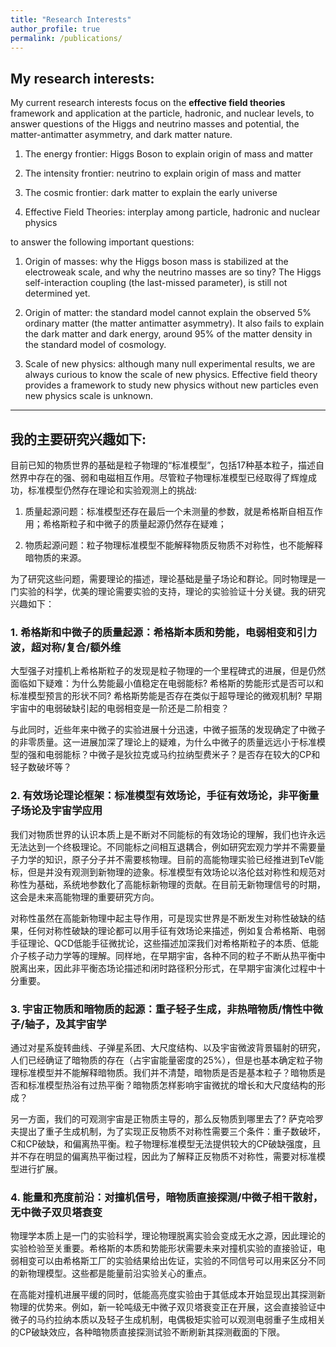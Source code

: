 ```yaml
---
title: "Research Interests"
author_profile: true
permalink: /publications/
---
```


## My research interests: 

My current research interests focus on the **effective field theories** framework and application at the particle, hadronic, and nuclear levels, to answer questions of the Higgs and neutrino masses and potential, the matter-antimatter asymmetry, and dark matter nature.

1. The energy frontier: Higgs Boson to explain origin of mass and matter

2. The intensity frontier: neutrino to explain origin of mass and matter

3. The cosmic frontier: dark matter to explain the early universe

4. Effective Field Theories: interplay among particle, hadronic and nuclear physics

to answer the following important questions:

1. Origin of masses: why the Higgs boson mass is stabilized at the electroweak scale, and why the neutrino masses are so tiny? The Higgs self-interaction coupling (the last-missed parameter), is still not determined yet. 

2. Origin of matter: the standard model cannot explain the observed 5% ordinary matter (the matter antimatter asymmetry). It also fails to explain the dark matter and dark energy, around 95% of the matter density in the standard model of cosmology.

3. Scale of new physics: although many null experimental results, we are always curious to know the scale of new physics. Effective field theory provides a framework to study new physics without new particles even new physics scale is unknown.





--------------------------------



## 我的主要研究兴趣如下:

目前已知的物质世界的基础是粒子物理的“标准模型”，包括17种基本粒子，描述自然界中存在的强、弱和电磁相互作用。尽管粒子物理标准模型已经取得了辉煌成功，标准模型仍然存在理论和实验观测上的挑战:

1. 质量起源问题：标准模型还存在最后一个未测量的参数，就是希格斯自相互作用；希格斯粒子和中微子的质量起源仍然存在疑难；

2. 物质起源问题：粒子物理标准模型不能解释物质反物质不对称性，也不能解释暗物质的来源。

为了研究这些问题，需要理论的描述，理论基础是量子场论和群论。同时物理是一门实验的科学，优美的理论需要实验的支持，理论的实验验证十分关键。我的研究兴趣如下：

### 1. 希格斯和中微子的质量起源：希格斯本质和势能，电弱相变和引力波，超对称/复合/额外维

大型强子对撞机上希格斯粒子的发现是粒子物理的一个里程碑式的进展，但是仍然面临如下疑难：为什么势能最小值稳定在电弱能标? 希格斯的势能形式是否可以和标准模型预言的形状不同?  希格斯势能是否存在类似于超导理论的微观机制?  早期宇宙中的电弱破缺引起的电弱相变是一阶还是二阶相变？

与此同时，近些年来中微子的实验进展十分迅速，中微子振荡的发现确定了中微子的非零质量。这一进展加深了理论上的疑难，为什么中微子的质量远远小于标准模型的强和电弱能标？中微子是狄拉克或马约拉纳型费米子？是否存在较大的CP和轻子数破坏等？

### 2. 有效场论理论框架：标准模型有效场论，手征有效场论，非平衡量子场论及宇宙学应用

我们对物质世界的认识本质上是不断对不同能标的有效场论的理解，我们也许永远无法达到一个终极理论。不同能标之间相互退耦合，例如研究宏观力学并不需要量子力学的知识，原子分子并不需要核物理。目前的高能物理实验已经推进到TeV能标，但是并没有观测到新物理的迹象。标准模型有效场论以洛伦兹对称性和规范对称性为基础，系统地参数化了高能标新物理的贡献。在目前无新物理信号的时期，这会是未来高能物理的重要研究方向。

对称性虽然在高能新物理中起主导作用，可是现实世界是不断发生对称性破缺的结果，任何对称性破缺的理论都可以用手征有效场论来描述，例如复合希格斯、电弱手征理论、QCD低能手征微扰论，这些描述加深我们对希格斯粒子的本质、低能介子核子动力学等的理解。同样地，在早期宇宙，各种不同的粒子不断从热平衡中脱离出来，因此非平衡态场论描述和闭时路径积分形式，在早期宇宙演化过程中十分重要。

### 3. 宇宙正物质和暗物质的起源：重子轻子生成，非热暗物质/惰性中微子/轴子，及其宇宙学

通过对星系旋转曲线、子弹星系团、大尺度结构、以及宇宙微波背景辐射的研究，人们已经确证了暗物质的存在（占宇宙能量密度的25%），但是也基本确定粒子物理标准模型并不能解释暗物质。我们并不清楚，暗物质是否是基本粒子？暗物质是否和标准模型热浴有过热平衡？暗物质怎样影响宇宙微扰的增长和大尺度结构的形成？

另一方面，我们的可观测宇宙是正物质主导的，那么反物质到哪里去了? 萨克哈罗夫提出了重子生成机制，为了实现正反物质不对称性需要三个条件：重子数破坏，C和CP破缺，和偏离热平衡。粒子物理标准模型无法提供较大的CP破缺强度，且并不存在明显的偏离热平衡过程，因此为了解释正反物质不对称性，需要对标准模型进行扩展。

### 4. 能量和亮度前沿：对撞机信号，暗物质直接探测/中微子相干散射，无中微子双贝塔衰变

物理学本质上是一门的实验科学，理论物理脱离实验会变成无水之源，因此理论的实验检验至关重要。希格斯的本质和势能形状需要未来对撞机实验的直接验证，电弱相变可以由希格斯工厂的实验结果给出佐证，实验的不同信号可以用来区分不同的新物理模型。这些都是能量前沿实验关心的重点。

在高能对撞机进展平缓的同时，低能高亮度实验由于其低成本开始显现出其探测新物理的优势来。例如，新一轮吨级无中微子双贝塔衰变正在开展，这会直接验证中微子的马约拉纳本质以及轻子生成机制，电偶极矩实验可以观测电弱重子生成相关的CP破缺效应，各种暗物质直接探测试验不断刷新其探测截面的下限。






<!--
### 1. 希格斯和中微子的质量起源：希格斯本质和势能，电弱相变和引力波，超对称/复合/额外维

大型强子对撞机（LHC）上希格斯粒子的发现是粒子物理的一个里程碑式的进展。目前，希格斯粒子的质量和性质，已经被测量到很高的精度且和标准模型的预言基本一致。但是，LHC还没有确定希格斯粒子的自相互作用，因此也就不能确定希格斯的势能形式。希格斯物理仍然面临如下疑难：为什么势能最小值稳定在电弱能标?  希格斯的势能形式是否可以和标准模型预言的形状不同?  希格斯势能是否存在类似于超导理论的微观机制?  早期宇宙中的电弱破缺引起的电弱相变是一阶还是二阶相变？

与此同时，近些年来中微子的实验进展十分迅速，中微子振荡的发现确定了中微子的非零质量，这是目前唯一可以确定的对标准模型的扩展。这一进展加深了理论上的疑难，为什么中微子的质量远远小于标准模型的强和电弱能标，中微子是狄拉克或马约拉纳型费米子，是否存在较大的CP和轻子数破坏等。

### 2. 有效场论理论框架：标准模型有效场论，手征有效场论，非平衡量子场论及宇宙学应用

我们对物质世界的认识本质上是不断对不同能标的有效场论的理解，我们也许永远无法达到一个终极理论。不同能标之间相互退耦合，例如研究宏观力学并不需要量子力学的知识，原子分子并不需要核物理。目前的高能物理实验已经推进到TeV能标，但是并没有观测到新物理的迹象。标准模型有效场论以洛伦兹对称性和规范对称性为基础，系统地参数化了高能标新物理的贡献。在目前无新物理信号的时期，这会是未来高能物理的重要研究方向。

对称性虽然在高能新物理中起主导作用，可是现实世界是不断发生对称性破缺的结果，任何对称性破缺的理论都可以用手征有效场论来描述，例如复合希格斯、电弱手征理论、QCD低能手征微扰论，这些描述加深我们对希格斯粒子的本质、低能介子核子动力学等的理解。同样地，在早期宇宙，各种不同的粒子不断从热平衡中脱离出来，因此非平衡态场论描述和闭时路径积分形式，在早期宇宙演化包括重子轻子生成，非热暗物质等过程中十分重要。

### 3. 宇宙正物质和暗物质的起源：重子轻子生成，非热暗物质/惰性中微子/轴子，及其宇宙学

通过对星系旋转曲线、子弹星系团、大尺度结构、以及宇宙微波背景辐射的研究，人们已经确证了暗物质的存在（占宇宙能量密度的25%），但是也基本确定粒子物理标准模型并不能解释暗物质。我们并不清楚，暗物质是否是基本粒子，暗物质是否和标准模型热浴有过热平衡，暗物质怎样影响宇宙微扰的增长和大尺度结构的形成？

另一方面，我们的可观测宇宙是正物质主导的，那么反物质到哪里去了? 萨克哈罗夫提出了重子生成机制，为了实现正反物质不对称性需要三个条件：重子数破坏，C和CP破缺，和偏离热平衡。粒子物理标准模型无法提供较大的CP破缺强度，且并不存在明显的偏离热平衡过程，因此为了解释正反物质不对称性，需要对标准模型进行扩展，希格斯粒子和中微子是解决重子生成问题的主流机制。

### 4. 能量和亮度前沿：对撞机信号，暗物质直接探测/中微子相干散射，无中微子双贝塔衰变

物理学本质上是一门的实验科学，理论物理脱离实验会变成无水之源，因此理论的实验检验至关重要。希格斯的本质和势能形状需要未来对撞机实验的直接验证，电弱相变可以由希格斯工厂的实验结果给出佐证，实验的不同信号可以用来区分不同的新物理模型。这些都是能量前沿实验关心的重点。

在高能对撞机进展平缓的同时，低能高亮度实验由于其低成本开始显现出其探测新物理的优势来。各种暗物质直接探测试验不断刷新其探测截面的下限，中微子相干散射作为背景的重要性凸显出来。新一轮吨级无中微子双贝塔衰变正在开展，这会直接验证中微子的马约拉纳本质以及轻子生成机制，电偶极矩实验可以观测电弱重子生成相关的CP破缺效应。
-->





<!--(1) Origin of Higgs mass and neutrino masses:

* nature of Higgs (elementary/composite), shape and origin of Higgs potential
* electroweak phase transition, its collider and gravitational wave signal
* model building: neutral naturalness/composite Higgs, susy/extra dimension


(2) Effective field theory framework:

* standard model effective field theory with Lorentz, gauge, BL, CP symmetries
* chiral effective field theories for composite Higgs, electroweak and QCD chiral Lagrangian
* quantum Boltzmann equation within non-equilibrium quantum field theory

(3) Origin of matter and dark matter:

* thermal and non-thermal dark matter: WIMP, sterile neutrino, axion, and superlight field
* cosmological implications on cosmological perturbation, large scale structure and halo
* electroweak baryogenesis and leptogenesis, baryon and lepton number and CP violation

(4) Energy and Intensity frontiers:

* collider phenomenology, novel observables, and model discriminations
* dark matter direct detection and coherent neutrino elastic scattering
* neutrinoless double bete decay and electric dipole moment experiments 

the standard model has become established as a well-tested physics theory.  

 everything in the universe is found to be made from a few basic building blocks called fundamental particles, governed by four fundamental forces.

is currently the best theory to describe the most basic building blocks of the universe. Over time and through many experiments, the Standard Model has become established as a well-tested physics theory. Developed in the early 1970s, it has successfully explained almost all experimental results and precisely predicted a wide variety of phenomena.

Theoretical investigation: 

framework and application at the particle, hadronic, and nuclear levels. To provide a logic and pedagogical description, I will start my interests on answering the above unsolved questions. 




## 主持和新的Funding情况：

1. 基金委面上项目（2024.01-2028.12）：弱作用轻粒子的有效场论以及低能探测

2. 基金委优青项目（2021.01-2023.12）：超出标准模型的新物理（主持，结题）

3. 科技部重点研发计划（2021.12-2025.11）：空间微重力环境下极低温原子的奇异物理特性研究（参与，负责人：易俗）




1. 基金委面上项目（2019.01-2022.12）：中性自然性模型的对撞机和宇宙学检验（主持，今年年底结题）



1. 基金委面上项目（2019.01-2022.12）：中性自然性模型的对撞机和宇宙学检验（主持，今年年底结题）



3. 科技部重点研发计划（2021.12-2025.11）：空间微重力环境下极低温原子的奇异物理特性研究（参与，负责人：易俗）



4. 中国科学院青年科学团队（2021.06-2026.05）：物质和暗物质起源（负责人：舒菁、于江浩）

5. 国家重点研发计划“引力波探测”重点专项（2020.12-2025.11）：引力波宇宙学波源物理研究（参与，负责人：郭宗宽）





电子讲义(～160页)




The standard model of particle physics provides a well-established theory to describe the most basic building blocks of the universe called fundamental particles, governed by four fundamental forces. Over time and through many experiments, it has successfully explained almost all experimental results and precisely predicted a wide variety of phenomena. Despite its success, there are important questions that it does not answer:

1. Origin of masses: why the Higgs boson mass is stabilized at the electroweak scale, and why the neutrino masses are so tiny? The Higgs self-interaction coupling (the last-missed parameter), is still not determined yet. 

2. Origin of matter: the standard model cannot explain the observed 5% ordinary matter (the matter antimatter asymmetry). It also fails to explain the dark matter and dark energy, around 95% of the matter density in the standard model of cosmology.

3. Scale of new physics: although many null experimental results, we are always curious to know the scale of new physics. Effective field theory provides a framework to study new physics without new particles even new physics scale is unknown.

To understand our universe and investigate these questions, we rely on two solid theoretical frameworks: quantum field theory, and general relativity. On the other hand, we know physics is essentially an experimental science: a beautify theory, with predictions, needs to be supported by various experimental evidences. My current research interests focus on the **effective field theories** framework and application at the particle, hadronic, and nuclear levels, to answer questions of the Higgs and neutrino masses and potential, the matter-antimatter asymmetry, and dark matter nature.



### 1. The energy frontier: Higgs Boson to explain origin of mass and matter


The discovery of the Higgs boson at the large hadron collider (LHC) is a milestone in the history of particle physics. The properties of the Higgs boson, such as the mass, width, and couplings, have been measured very precisely and agree with the predictions from the standard model within experimental error-bar. However, the Higgs self-interaction coupling is still not observed within 5 sigma confidence level at the LHC run II, and thus the shape of the Higgs potential still cannot be determined. The Higgs boson physics still has the following puzzles: (1) why the Higgs boson vacuum expectation value is stabilized at the electroweak scale, instead of the Planck scale? (2) Can the shape of the Higgs potential be different from the prediction from the standard model? (3) Whether a microscopic mechanism similar to superconductor exists in the Higgs mechanism? (4) Is the electroweak phase transition in the early universe the second order (cross-over) or the first order? (5) Can the Higgs boson provide successful baryogenesis mechanism, electroweak baryogenesis and how to test this mechanism? To answer these questions, we rely on the experimental data from colliders, such as large hadron collider, and future lepton colliders. The shape of the Higgs potential, and the phase transition pattern can be verified at the future Higgs factory. 




### 2. The intensity frontier: neutrino to explain origin of mass and matter


The neutrino oscillation, observed by the SuperK and SNO, shows that neutrinos are massive particle, which provides the first firm evidence of beyond the standard model. Currently neutrino physics has vast experimental progress because of many on-going/planned neutrino experiments: NoVA/Dune, T2K/T2HK, etc. However, these experimental results can still not address theoretical puzzles from the tiny neutrino masses: (1) why neutrino masses are far smaller than the proton mass and the electron mass? (2) Are neutrinos Dirac or Majorana-type fermion? (3) Whether the lepton number is violated? (4) Whether there are large CP violation in the neutrino sector? (5) Can the neutrino provide successful baryogenesis mechanism, the leptogenesis, and how to test this mechanism? These question can be answered by the low-energy but high-luminosity experiments, such as neutrino-less double beta decay, neutrino long and short baseline, nuclear electric dipole moment, neutron-antineutron oscillation, etc. These experiments have relatively lower cost and would be one of the important directions in future. 






### 3. The cosmic frontier: dark matter to explain the early universe


The existence of a vast amount of dark matter in the Universe is supported by many astrophysical and cosmological observations. The latest CMB measurements indicate that it constitutes approximately a 27% of the Universe energy density. Given that the standard model of particle physics does not contain any viable candidate to account for it, dark matter, if it is a fundamental particle,  can be regarded as one of the clearest hints of new physics. Currently all the evidences of dark matter comes from its gravitational interaction, and we do not know any info on its particle nature. Thus there are lots of questions related to its particle nature: (1) Is the dark matter fundamental particle? (2) If so, what is its properties, such as spin, mass and couplings? (3) Whether dark matter ever has thermal equilibrium with the standard model particles?  (4) Whether the dark matter is cold or warm after it freeze-out or freeze-in? (5) How dark matter affects the growth of the cosmological perturbation and the structure formation? To address dark matter's particle nature, the  underground direct detection experiments are running to exclude more and more parameter regions for the wimp particle. On the other hand, the light dark matter, which is easy to escape from the direct detection, provide richer cosmological signatures in the cosmic microwave background and Lyman alpha forests, and so on.  






 
### 4. Effective Field Theories: interplay among particle, hadronic and nuclear physics


Problems with separated scales often appear in nature, and we intuitively know that it is most convenient to only work with degrees of freedom that are relevant for a particular scale. You never worry about physics of the atoms when designing bridges, nor try to track each and every molecule of a gas through phase space. As modern view of quantum field theory, effective field theory (EFT) is a successful paradigm to understand particle physics at different scales: most of the details of small distance physics are irrelevant for the description of longer-distance phenomena. EFT is a tool which has been applied to, but not limited to, new physics beyond the standard model (SMEFT), chiral symmetry breaking (chiral EFT) and heavy particle EFT at the hadronic and nuclear scale, and effective description of quantum gravity (gravity EFT), etc. The null experimental data at the LHC motivate us adapt the SMEFT-LEFT-ChiralPT-nuclearEFT pipeline to describe new physics effects at various scales: the Higgs - top quark - W/Z boson physics at the electroweak scale, the bottom - charm - kaon physics at the hadronic scale, and the nucleon - pion - nuclear physics at the nuclear scale. The low energy probe of high energy physics gives us an interplay among several different scales and is thus quite suitable to be implemented in the EFT framework.   

-->
